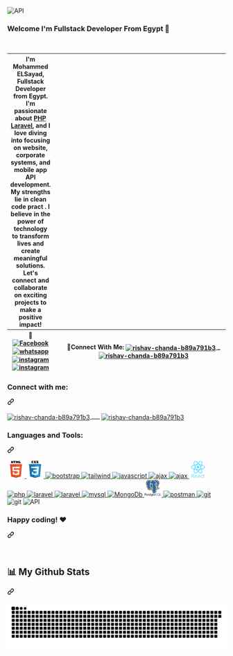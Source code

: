 
![API](https://github.com/elsayadewb/elsayadewb/assets/97060877/07455e14-4dac-4edd-a0a5-cea319b97cc2)
### Welcome I'm Fullstack Developer From Egypt 👋

<!--------------------------------------------------------------->
<!--------------------------------------------------------------->
<br>
 
<table>
<thead>
<tr>
<th>
 I'm Mohammed ELSayad,  Fullstack Developer  from Egypt. I'm passionate about 
  <a href="https://laravel.com/" rel="nofollow">
  PHP Laravel</a>, and I love diving into 
focusing on website, corporate systems, and mobile app API development. My strengths lie in clean code pract
. I believe in the power of technology to transform lives and create meaningful solutions. Let's connect and collaborate on exciting projects to make a positive impact!
</th>
<th>
 <a target="_blank" rel="noopener noreferrer" href="https://elsayadweb.com/">
 <img width="400px" align="right" src="https://media.licdn.com/dms/image/D4D03AQHCQ90a933PsA/profile-displayphoto-shrink_400_400/0/1683538107114?e=1721865600&v=beta&t=6fDHCV6rhrqmvqTVNpOdCrQm3UzXeAP0lkCjomAKre4" alt="" style="max-width: 100%;"></a>
</th>
</tr>



<tr>
<th>
   👋
 
 <a href="https://www.linkedin.com/in/elsayadweb/" rel="nofollow">
  <img align="center" src="https://upload.wikimedia.org/wikipedia/commons/thumb/1/1b/Facebook_icon.svg/2048px-Facebook_icon.svg.png" alt="Facebook" height="50" width="50" style="max-width: 100%;">
</a>
 
 
 <a href="https://api.whatsapp.com/send?phone=201140025208" rel="nofollow">
  <img align="center" src="https://almoustafacademy.com/default/whatspp-icon.gif" alt="whatsapp" height="50" width="50" style="max-width: 100%;">
</a>
 
 <a href="https://www.instagram.com/mhlsyd1134/" rel="nofollow">
  <img align="center" src="https://cdn2.iconfinder.com/data/icons/social-media-2285/512/1_Instagram_colored_svg_1-512.png" alt="instagram" height="50" width="50" style="max-width: 100%;">
</a>
 
 <a href="https://elsayadweb" rel="nofollow">
  <img align="center" src="https://cdn-icons-png.flaticon.com/512/3308/3308395.png" alt="instagram" height="50" width="50" style="max-width: 100%;">
</a>
</th>

<th>
 👋Connect With Me:

 <a target="_blank" rel="noopener noreferrer" href="https://elsayadweb.com/">
<a href="https://www.linkedin.com/in/elsayadweb/" rel="nofollow">
  <img align="center" src="https://raw.githubusercontent.com/rahuldkjain/github-profile-readme-generator/master/src/images/icons/Social/linked-in-alt.svg" alt="rishav-chanda-b89a791b3" height="30" width="40" style="max-width: 100%;">
</a> _
<a href="mailto:elsayadweb@gmail.com" rel="nofollow">
  <img align="center" src="https://upload.wikimedia.org/wikipedia/commons/thumb/7/7e/Gmail_icon_%282020%29.svg/800px-Gmail_icon_%282020%29.svg.png" alt="rishav-chanda-b89a791b3" height="30" width="40" style="max-width: 100%;">
</a> 

</th>
</tr>




 
</thead>
</table>


<div class="markdown-heading" dir="auto">
  <h3 align="left" class="heading-element" dir="auto">
  Connect with me:</h3><a id="user-content-connect-with-me" class="anchor" aria-label="Permalink: Connect with me:" href="#connect-with-me">
  <svg class="octicon octicon-link" viewBox="0 0 16 16" version="1.1" width="16" height="16" aria-hidden="true">
  <path d="m7.775 3.275 1.25-1.25a3.5 3.5 0 1 1 4.95 4.95l-2.5 2.5a3.5 3.5 0 0 1-4.95 0 .751.751 0 0 1 .018-1.042.751.751 0 0 1 1.042-.018 1.998 1.998 0 0 0 2.83 0l2.5-2.5a2.002 2.002 0 0 0-2.83-2.83l-1.25 1.25a.751.751 0 0 1-1.042-.018.751.751 0 0 1-.018-1.042Zm-4.69 9.64a1.998 1.998 0 0 0 2.83 0l1.25-1.25a.751.751 0 0 1 1.042.018.751.751 0 0 1 .018 1.042l-1.25 1.25a3.5 3.5 0 1 1-4.95-4.95l2.5-2.5a3.5 3.5 0 0 1 4.95 0 .751.751 0 0 1-.018 1.042.751.751 0 0 1-1.042.018 1.998 1.998 0 0 0-2.83 0l-2.5 2.5a1.998 1.998 0 0 0 0 2.83Z">

</path></svg></a></div>
<a href="https://www.linkedin.com/in/elsayadweb/" rel="nofollow">
  <img align="center" src="https://raw.githubusercontent.com/rahuldkjain/github-profile-readme-generator/master/src/images/icons/Social/linked-in-alt.svg" alt="rishav-chanda-b89a791b3" height="30" width="40" style="max-width: 100%;">
</a> ___ 
<a href="mailto:elsayadweb@gmail.com" rel="nofollow">
  <img align="center" src="https://upload.wikimedia.org/wikipedia/commons/thumb/7/7e/Gmail_icon_%282020%29.svg/800px-Gmail_icon_%282020%29.svg.png" alt="rishav-chanda-b89a791b3" height="30" width="40" style="max-width: 100%;">
</a>



 
 
<p dir="auto">

</p>
<div class="markdown-heading" dir="auto">
  <h3 align="left" class="heading-element" dir="auto">
  Languages and Tools:</h3><a id="user-content-languages-and-tools" class="anchor" aria-label="Permalink: Languages and Tools:" href="#languages-and-tools">
  <svg class="octicon octicon-link" viewBox="0 0 16 16" version="1.1" width="16" height="16" aria-hidden="true">
  <path d="m7.775 3.275 1.25-1.25a3.5 3.5 0 1 1 4.95 4.95l-2.5 2.5a3.5 3.5 0 0 1-4.95 0 .751.751 0 0 1 .018-1.042.751.751 0 0 1 1.042-.018 1.998 1.998 0 0 0 2.83 0l2.5-2.5a2.002 2.002 0 0 0-2.83-2.83l-1.25 1.25a.751.751 0 0 1-1.042-.018.751.751 0 0 1-.018-1.042Zm-4.69 9.64a1.998 1.998 0 0 0 2.83 0l1.25-1.25a.751.751 0 0 1 1.042.018.751.751 0 0 1 .018 1.042l-1.25 1.25a3.5 3.5 0 1 1-4.95-4.95l2.5-2.5a3.5 3.5 0 0 1 4.95 0 .751.751 0 0 1-.018 1.042.751.751 0 0 1-1.042.018 1.998 1.998 0 0 0-2.83 0l-2.5 2.5a1.998 1.998 0 0 0 0 2.83Z">

</path></svg></a></div>
<p align="left" dir="auto">
   <a href="https://www.w3.org/html/" rel="nofollow">
   <img src="https://raw.githubusercontent.com/devicons/devicon/master/icons/html5/html5-original-wordmark.svg" alt="html5" width="40" height="40" style="max-width: 100%;">
 </a> 
 <a href="https://www.w3schools.com/css/" rel="nofollow">
   <img src="https://raw.githubusercontent.com/devicons/devicon/master/icons/css3/css3-original-wordmark.svg" alt="css3" width="40" height="40" style="max-width: 100%;">
 </a> 
  <a href="https://getbootstrap.com" rel="nofollow">
   <img src="https://cdn-icons-png.flaticon.com/512/5968/5968672.png" alt="bootstrap" width="40" height="40" style="max-width: 100%;">
 </a> 
 
 <a href="https://tailwindcss.com/" rel="nofollow">
   <img src="https://camo.githubusercontent.com/0568e2de313626b2bd9b96f326941b012d45e9a4db1a23aa78bd8036207e57f8/68747470733a2f2f7777772e766563746f726c6f676f2e7a6f6e652f6c6f676f732f7461696c77696e646373732f7461696c77696e646373732d69636f6e2e737667" alt="tailwind" width="40" height="40" data-canonical-src="https://www.vectorlogo.zone/logos/tailwindcss/tailwindcss-icon.svg" style="max-width: 100%;">
 </a>
  
 
 

 
 
 <a href="https://developer.mozilla.org/en-US/docs/Web/JavaScript" rel="nofollow">
   <img src="https://www.freepnglogos.com/uploads/javascript/javascript-online-logo-for-website-0.png" alt="javascript" width="40" height="40" style="max-width: 100%;">
 </a>    
 
 

 
 <a href="https://www.w3schools.com/js/js_ajax_intro.asp" rel="nofollow">
   <img src="https://coregenicsoftwares.com/wp-content/uploads/2022/01/pngkit_ajax-logo-png_3783642.png" alt="ajax" width="40" height="40" style="max-width: 100%;">
 </a>   
 
  
 <a href="https://jquery.com/" rel="nofollow">
   <img src="https://seeklogo.com/images/J/jquery-logo-CFE6ECE363-seeklogo.com.png" alt="ajax" width="40" height="40" style="max-width: 100%;">
 </a>    

 
  <a href="https://reactjs.org/" rel="nofollow">
   <img src="https://raw.githubusercontent.com/devicons/devicon/master/icons/react/react-original-wordmark.svg" alt="react" width="40" height="40" style="max-width: 100%;">
 </a> 
 
 
  <a href="https://www.php.net" rel="nofollow">
     <img src="https://iconape.com/wp-content/files/hc/353261/png/353261.png" alt="php" width="40" height="40" style="max-width: 100%;">
 </a> 
 
<a href="https://laravel.com/" rel="nofollow">

  <img src="https://user-images.githubusercontent.com/1915268/67271712-b77c4a00-f4d8-11e9-85d1-ea6875a06903.png" alt="laravel" width="40" height="40" style="max-width: 100%;">
 </a> 
 
<a href="https://wordpress.org/" rel="nofollow">

  <img src="https://upload.wikimedia.org/wikipedia/commons/9/93/Wordpress_Blue_logo.png" alt="laravel" width="40" height="40" style="max-width: 100%;">
 </a> 
  <a href="https://www.mysql.com/" rel="nofollow">
   <img src="https://i.pinimg.com/originals/cc/2a/d1/cc2ad105c2818e224bfb3bafb480e659.png" alt="mysql" width="40" height="40" style="max-width: 100%;">
 </a> 
 
 <a href="https://www.mongodb.com/" rel="nofollow">
   <img src="https://static-00.iconduck.com/assets.00/database-mongo-db-icon-1954x2048-wrw32e9l.png" alt="MongoDb" width="40" height="40" style="max-width: 100%;">
 </a> 
 
   <a href="https://www.postgresql.org" rel="nofollow">
     <img src="https://raw.githubusercontent.com/devicons/devicon/master/icons/postgresql/postgresql-original-wordmark.svg" alt="postgresql" width="40" height="40" style="max-width: 100%;">
 </a>

   <a href="https://postman.com" rel="nofollow">
   <img src="https://camo.githubusercontent.com/a13ca5b988ada41839ebe4f88455e63419a1b56fcb5eda207794cd1649a61d2c/68747470733a2f2f7777772e766563746f726c6f676f2e7a6f6e652f6c6f676f732f676574706f73746d616e2f676574706f73746d616e2d69636f6e2e737667" alt="postman" width="40" height="40" data-canonical-src="https://www.vectorlogo.zone/logos/getpostman/getpostman-icon.svg" style="max-width: 100%;">
 </a> 
 
 <a href="https://git-scm.com/" rel="nofollow">
   <img src="https://camo.githubusercontent.com/fcafa5ebc1f5f789ae7d012a3ecd8fe7bda49516591caf7c37698f764165d880/68747470733a2f2f7777772e766563746f726c6f676f2e7a6f6e652f6c6f676f732f6769742d73636d2f6769742d73636d2d69636f6e2e737667" alt="git" width="40" height="40" data-canonical-src="https://www.vectorlogo.zone/logos/git-scm/git-scm-icon.svg" style="max-width: 100%;">
 </a> 
 <a   rel="nofollow">
   <img src="https://www.iconpacks.net/icons/2/free-database-server-icon-2375-thumb.png" alt="git" width="40" height="40" data-canonical-src="https://www.vectorlogo.zone/logos/git-scm/git-scm-icon.svg" style="max-width: 100%;">
 </a> 
 <a   herf="https://www.tealhq.com/career-paths/api-developer" rel="nofollow">
   <img src="https://cdn-icons-png.flaticon.com/512/6213/6213702.png" alt="API" width="40" height="40" data-canonical-src="https://www.vectorlogo.zone/logos/git-scm/git-scm-icon.svg" style="max-width: 100%;">
 </a> 
 
 </p>
<div class="markdown-heading" dir="auto">
  <h3 class="heading-element" dir="auto">
  Happy coding! ❤️</h3><a id="user-content-happy-coding-️" class="anchor" aria-label="Permalink: Happy coding! ❤️" href="#happy-coding-️">
  <svg class="octicon octicon-link" viewBox="0 0 16 16" version="1.1" width="16" height="16" aria-hidden="true">
  <path d="m7.775 3.275 1.25-1.25a3.5 3.5 0 1 1 4.95 4.95l-2.5 2.5a3.5 3.5 0 0 1-4.95 0 .751.751 0 0 1 .018-1.042.751.751 0 0 1 1.042-.018 1.998 1.998 0 0 0 2.83 0l2.5-2.5a2.002 2.002 0 0 0-2.83-2.83l-1.25 1.25a.751.751 0 0 1-1.042-.018.751.751 0 0 1-.018-1.042Zm-4.69 9.64a1.998 1.998 0 0 0 2.83 0l1.25-1.25a.751.751 0 0 1 1.042.018.751.751 0 0 1 .018 1.042l-1.25 1.25a3.5 3.5 0 1 1-4.95-4.95l2.5-2.5a3.5 3.5 0 0 1 4.95 0 .751.751 0 0 1-.018 1.042.751.751 0 0 1-1.042.018 1.998 1.998 0 0 0-2.83 0l-2.5 2.5a1.998 1.998 0 0 0 0 2.83Z">

</path></svg></a></div>
<!-- <div class="markdown-heading" dir="auto"> -->
  <br><h2 class="heading-element" dir="auto">
  📊 My Github Stats</h2>

<a id="user-content--my-github-stats" class="anchor" aria-label="Permalink: 📊 My Github Stats" href="#-my-github-stats">
  <svg class="octicon octicon-link" viewBox="0 0 16 16" version="1.1" width="16" height="16" aria-hidden="true">
  <path d="m7.775 3.275 1.25-1.25a3.5 3.5 0 1 1 4.95 4.95l-2.5 2.5a3.5 3.5 0 0 1-4.95 0 .751.751 0 0 1 .018-1.042.751.751 0 0 1 1.042-.018 1.998 1.998 0 0 0 2.83 0l2.5-2.5a2.002 2.002 0 0 0-2.83-2.83l-1.25 1.25a.751.751 0 0 1-1.042-.018.751.751 0 0 1-.018-1.042Zm-4.69 9.64a1.998 1.998 0 0 0 2.83 0l1.25-1.25a.751.751 0 0 1 1.042.018.751.751 0 0 1 .018 1.042l-1.25 1.25a3.5 3.5 0 1 1-4.95-4.95l2.5-2.5a3.5 3.5 0 0 1 4.95 0 .751.751 0 0 1-.018 1.042.751.751 0 0 1-1.042.018 1.998 1.998 0 0 0-2.83 0l-2.5 2.5a1.998 1.998 0 0 0 0 2.83Z">

</path></svg></a></div>
 

 <themed-picture data-catalyst-inline="true" data-catalyst="">
  <picture>
  <source media="(prefers-color-scheme: dark)" srcset="https://raw.githubusercontent.com/MohaElbadry/MohaElbadry/output/github-contribution-grid-snake-dark.svg">

  <source media="(prefers-color-scheme: light)" srcset="https://raw.githubusercontent.com/MohaElbadry/MohaElbadry/output/github-contribution-grid-snake.svg">

  <img alt="github contribution grid snake animation" src="https://raw.githubusercontent.com/MohaElbadry/MohaElbadry/output/github-contribution-grid-snake.svg" style="visibility:visible;max-width:100%;">

</picture></themed-picture>












<!--
**elsayadewb/elsayadewb** is a ✨ _special_ ✨ repository because its `README.md` (this file) appears on your GitHub profile.
 
Here are some ideas to get you started:

- 🔭 I’m currently working on Mo4Network
- 🌱 I’m currently learning ...
- 👯 I’m looking to collaborate on ...
- 🤔 I’m looking for help with ...
- 💬 Ask me about ...
- 📫 How to reach me: ...
- 😄 Pronouns: ...
- ⚡ Fun fact: ...
-->



<!--------------------------------------------------------------->
<!--------------------------------------------------------------->
<!--
**elsayadewb/elsayadewb** is a ✨ _special_ ✨ repository because its `README.md` (this file) appears on your GitHub profile.
 
Here are some ideas to get you started:

- 🔭 I’m currently working on Mo4Network
- 🌱 I’m currently learning ...
- 👯 I’m looking to collaborate on ...
- 🤔 I’m looking for help with ...
- 💬 Ask me about ...
- 📫 How to reach me: ...
- 😄 Pronouns: ...
- ⚡ Fun fact: ...
-->
